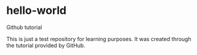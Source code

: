 # hello-world
Github tutorial

This is just a test repository for learning purposes. It was created through the tutorial provided by GitHub.
